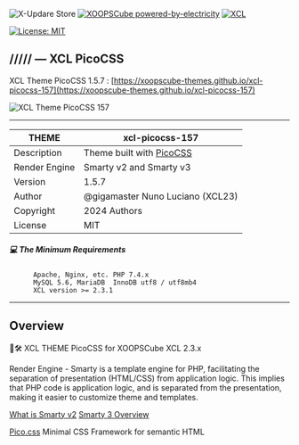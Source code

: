 ![X-Updare Store](https://img.shields.io/website?down_color=red&down_message=Offline&label=X-Update%20Store&style=for-the-badge&up_color=308311&up_message=online&url=https%3A%2F%2Fxoopscube.xyz%2Fuploads%2Fxupdatemaster%2Fstores_json_V1.txt)
[![XOOPSCube powered-by-electricity](https://img.shields.io/badge/Powered%20by-Electricity-face74?style=for-the-badge&labelColor=203244&logo=data:image/svg+xml;base64,PHN2ZyB4bWxucz0iaHR0cDovL3d3dy53My5vcmcvMjAwMC9zdmciIHdpZHRoPSIxZW0iIGhlaWdodD0iMWVtIiB2aWV3Qm94PSIwIDAgMjQgMjQiPjxwYXRoIGZpbGw9IiNmYWNlNzQiIGQ9Ik0xNC42OSAyLjIxTDQuMzMgMTEuNDljLS42NC41OC0uMjggMS42NS41OCAxLjczTDEzIDE0bC00Ljg1IDYuNzZjLS4yMi4zMS0uMTkuNzQuMDggMS4wMWMuMy4zLjc3LjMxIDEuMDguMDJsMTAuMzYtOS4yOGMuNjQtLjU4LjI4LTEuNjUtLjU4LTEuNzNMMTEgMTBsNC44NS02Ljc2Yy4yMi0uMzEuMTktLjc0LS4wOC0xLjAxYS43Ny43NyAwIDAgMC0xLjA4LS4wMnoiLz48L3N2Zz4=)](https://github.com/xoopscube)
[![XCL](https://img.shields.io/badge/XCL-Made%20with%20passion-b0201d?style=for-the-badge&labelColor=991015&logo=data:image/svg+xml;base64,PHN2ZyB4bWxucz0iaHR0cDovL3d3dy53My5vcmcvMjAwMC9zdmciIHdpZHRoPSIxZW0iIGhlaWdodD0iMWVtIiB2aWV3Qm94PSIwIDAgMjQgMjQiPjxwYXRoIGZpbGw9IndoaXRlIiBkPSJtMTIgMjEuMzVsLTEuNDUtMS4zMkM1LjQgMTUuMzYgMiAxMi4yNyAyIDguNUMyIDUuNDEgNC40MiAzIDcuNSAzYzEuNzQgMCAzLjQxLjgxIDQuNSAyLjA4QzEzLjA5IDMuODEgMTQuNzYgMyAxNi41IDNDMTkuNTggMyAyMiA1LjQxIDIyIDguNWMwIDMuNzctMy40IDYuODYtOC41NSAxMS41M0wxMiAyMS4zNVoiLz48L3N2Zz4=)](https://github.com/xoopscube)

[![License: MIT](https://shields.io./badge/license-MIT-green)](https://github.com/xoopscube-themes/xcl-picocss-157/blob/main/LICENSE)
## ///// — XCL PicoCSS

XCL Theme PicoCSS 1.5.7 : [https://xoopscube-themes.github.io/xcl-picocss-157](https://xoopscube-themes.github.io/xcl-picocss-157)

![XCL Theme PicoCSS 157](https://repository-images.githubusercontent.com/615645137/cf12b8f2-df2c-49ed-88a7-5e77ab3c0488)

---

THEME | xcl-picocss-157
------------ | -------------
Description | Theme built with [PicoCSS](https://github.com/picocss/pico)
Render Engine | Smarty v2 and Smarty v3
Version | 1.5.7
Author | @gigamaster Nuno Luciano (XCL23)
Copyright | 2024 Authors
License | MIT


##### :computer: The Minimum Requirements



          Apache, Nginx, etc. PHP 7.4.x
          MySQL 5.6, MariaDB  InnoDB utf8 / utf8mb4
          XCL version >= 2.3.1



-----


## Overview

🚧🛠 XCL THEME PicoCSS for XOOPSCube XCL 2.3.x

Render Engine - Smarty is a template engine for PHP, facilitating the separation of presentation (HTML/CSS) from application logic.
This implies that PHP code is application logic, and is separated from the presentation, making it easier to customize theme and templates.

[What is Smarty v2](https://www.smarty.net/docsv2/en/what.is.smarty.tpl)
[Smarty 3 Overview](https://www.smarty.net/v3_overview)

[Pico.css](https://github.com/picocss/pico)
Minimal CSS Framework for semantic HTML

